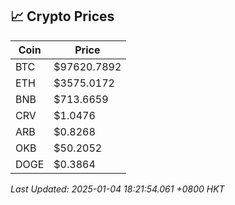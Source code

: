 ## 📈 Crypto Prices

| Coin | Price |
| ---- | ----- |
| BTC | $97620.7892 |
| ETH | $3575.0172 |
| BNB | $713.6659 |
| CRV | $1.0476 |
| ARB | $0.8268 |
| OKB | $50.2052 |
| DOGE | $0.3864 |

_Last Updated: 2025-01-04 18:21:54.061 +0800 HKT_